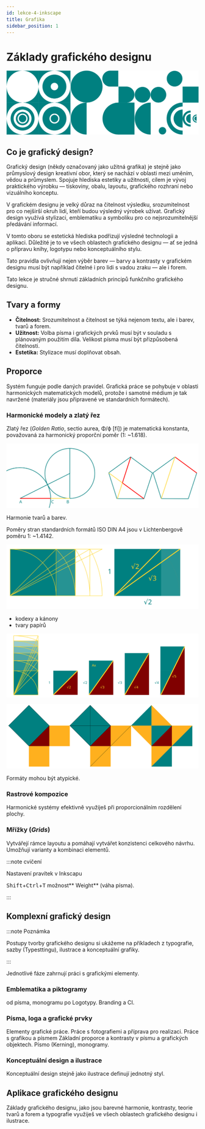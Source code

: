 ```yaml
---
id: lekce-4-inkscape
title: Grafika
sidebar_position: 1
---
```


# Základy grafického designu

![image](./images/header-graphicdesign.svg)

## Co je grafický design?
Grafický design (někdy označovaný jako užitná grafika) je stejně jako průmyslový design kreativní obor, který se nachází v oblasti mezi uměním, vědou a průmyslem. Spojuje hlediska estetiky a užitnosti, cílem je vývoj praktického výrobku — tiskoviny, obalu, layoutu, grafického rozhraní nebo vizuálního konceptu.

V grafickém designu je velký důraz na čitelnost výsledku, srozumitelnost pro co nejširší okruh lidí, kteří budou výsledný výrobek užívat. Grafický design využívá stylizaci, emblematiku a symboliku pro co nejsrozumitelnější předávání informací.

V tomto oboru se estetická hlediska podřizují výsledné technologii a aplikaci. Důležité je to ve všech oblastech grafického designu — ať se jedná o přípravu knihy, logotypu nebo konceptuálního stylu.

Tato pravidla ovlivňují nejen výběr barev — barvy a kontrasty v grafickém designu musí být například čitelné i pro lidi s vadou zraku — ale i forem.

Tato lekce je stručné shrnutí základních principů funkčního grafického designu.  

## Tvary a formy
- **Čitelnost:**
Srozumitelnost a čitelnost se týká nejenom textu, ale i barev, tvarů a forem.
- **Užitnost:**
Volba písma i grafických prvků musí být v souladu s plánovaným použitím díla. Velikost písma musí být přizpůsobená čitelnosti.
- **Estetika:**
Stylizace musí doplňovat obsah.

## Proporce
Systém funguje podle daných pravidel. Grafická práce se pohybuje v oblasti harmonických matematických modelů, protože i samotné médium je tak navržené (materiály jsou připravené ve standardních formátech).

### Harmonické modely a zlatý řez
Zlatý řez (*Golden Ratio*, sectio aurea, &#934;/&#981;  [fí]) je matematická konstanta, považovaná za harmonický proporční poměr (1: ~1.618).

![image](./images/proportions-golden2.svg)

Harmonie tvarů a barev.


Poměry stran standardních formátů ISO DIN A4  jsou v Lichtenbergově poměru 1: ~1.4142.



![image](./images/proportions.svg)

- kodexy a kánony
- tvary papírů

![image](./images/proportions-golden.svg)

![image](./images/proportions-pythagoras.svg)


Formáty mohou být atypické.


### Rastrové kompozice

Harmonické systémy efektivně využiješ při proporcionálním rozdělení plochy.

### Mřížky (*Grids*)
Vytvářejí rámce layoutu a pomáhají vytvářet konzistenci celkového návrhu. Umožňují varianty a kombinaci elementů.

:::note cvičení

Nastavení pravítek v Inkscapu

<kbd>Shift</kbd>+<kbd>Ctrl</kbd>+<kbd>T</kbd> možnost** Weight** (váha písma).

:::




## Komplexní grafický design

:::note Poznámka

 Postupy tvorby grafického designu si ukážeme na příkladech z typografie, sazby (Typesttingu), ilustrace a konceptuální grafiky.

:::

Jednotlivé fáze zahrnují práci s grafickými elementy.

### Emblematika a piktogramy
od písma, monogramu po Logotypy. Branding a CI.


### Písma, loga a grafické prvky
Elementy grafické práce. Práce s fotografiemi a příprava pro realizaci. Práce s grafikou a písmem
Základní proporce a kontrasty v písmu a grafických objektech. Písmo (Kerning), monogramy.
### Konceptuální design a ilustrace
Konceptuální design stejně jako ilustrace definují jednotný styl.
## Aplikace grafického designu
Základy grafického designu, jako jsou barevné harmonie, kontrasty, teorie tvarů a forem a typografie využiješ ve všech oblastech grafického designu i ilustrace. 
